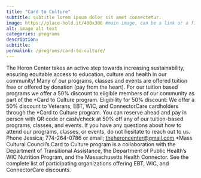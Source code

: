 ```yaml
---
title: "Card to Culture"
subtitle: subtitle lorem ipsum dolor sit amet consectetur.
image: https://place-hold.it/400x300 #main image, can be a link or a file in assets/img/portfolio
alt: image alt text
categories: programs
description:
subtitle:
permalink: /programs/card-to-culture/
---
```



The Heron Center takes an active step towards increasing sustainability, ensuring equitable access to education, culture and health in our community!
Many of our programs, classes and events are offered tuition free or offered by donation (pay from the heart).
For our tuition based programs we offer a 50% discount to eligible members of our community as part of the *Card to Culture program.
Eligibility for 50% discount:
We offer a 50% discount to Veterans, EBT, WIC, and ConnectorCare cardholders through the *Card to Culture program.
You can reserve ahead and pay in person with QR code or cash/check at 50% off any of our tuition-based programs, classes, and events. If you have any questions about how to attend our programs, classes, or events, do not hesitate to reach out to us.
Phone Jessica; 774-264-0786 or email; theheroncenter@gmail.com
*Mass Cultural Council’s Card to Culture program is a collaboration with the Department of Transitional Assistance, the Department of Public Health’s WIC Nutrition Program, and the Massachusetts Health Connector.
See the complete list of participating organizations offering EBT, WIC, and ConnectorCare discounts.
